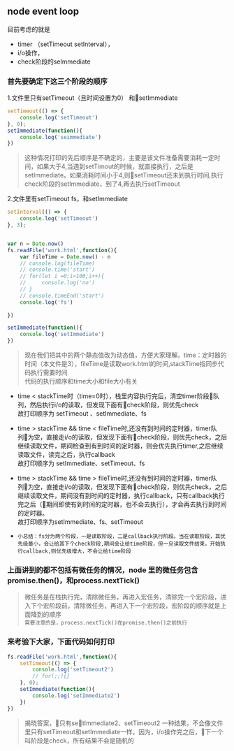 ## node event loop
 目前考虑的就是 
 * timer （setTimeout setInterval），
 * i/o操作，
 * check阶段的seImmediate

 ### 首先要确定下这三个阶段的顺序

1.文件里只有setTimeout（且时间设置为0） 和setImmediate

```javaScript
setTimeout(() => {
    console.log('setTimeout')
}, 0);
setImmediate(function(){
    console.log('seimmediate')
})
```
> 这种情况打印的先后顺序是不确定的，主要是该文件准备需要消耗一定时间，如果大于4,当遇到setTimout的时候，就直接执行，之后是setImmediate。如果消耗时间小于4,则setTimeout还未到执行时间,执行check阶段的setImmediate，到了4,再去执行setTimeout

2.文件里有setTimeout fs，和setImmediate
```javaScript
setInterval(() => {
    console.log('setTimeout')
}, 3);


var n = Date.now()
fs.readFile('work.html',function(){
    var fileTime = Date.now() - n
    // console.log(fileTime)
    // console.time('start')
    // for(let i =0;i<100;i++){
    //     console.log('no')
    // }
    // console.timeEnd('start')
    console.log('fs')
    
})

setImmediate(function(){
    console.log('setImmediate')
})
```
> 现在我们把其中的两个静态值改为动态值，方便大家理解。time：定时器的时间（本文件是3），fileTime是读取work.html的时间,stackTime指同步代码执行需要时间<br>
 代码的执行顺序和time大小和file大小有关<br>
 * time < stackTime时（time=0时），栈里内容执行完后，清空timer阶段队列，然后执行i/o的读取，但发现下面有check阶段，则优先check<br>
 故打印顺序为 setTimeout 、setImmediate、fs
 * time > stackTime && time < fileTime时,还没有到时间的定时器，timer队列为空，直接走i/o的读取，但发现下面有check阶段，则优先check，之后继续读取文件，期间检查到有到时间的定时器，则会优先执行timer,之后继续读取文件，读完之后，执行callback<br>
 故打印顺序为 setImmediate、setTimeout、fs

 * time > stackTime && time > fileTime时,还没有到时间的定时器，timer队列为空，直接走i/o的读取，但发现下面有check阶段，则优先check，之后继续读取文件，期间没有到时间的定时器，执行callback，只有callback执行完之后（期间即使有到时间的定时器，也不会去执行），才会再去执行到时间的定时器。<br>
 故打印顺序为setImmediate、fs、setTimeout

 * `小总结：fs分为两个阶段，一是读取阶段，二是callback执行阶段。当在读取阶段，其优先级最小，会让给其下个check阶段,期间会让给time阶段，但一旦读取文件结束，开始执行callback,则优先级增大，不会让给time阶段`

### 上面讲到的都不包括有微任务的情况，node 里的微任务包含promise.then()，和process.nextTick()
> 微任务是在栈执行完，清除微任务，再进入宏任务，清除完一个宏阶段，进入下个宏阶段前，清除微任务，再进入下一个宏阶段，宏阶段的顺序就是上面降到的顺序<br>
`需要注意的是，process.nextTick()在promise.then()之前执行`

### 来考验下大家，下面代码如何打印
```javaScript
fs.readFile('work.html',function(){
    setTimeout(() => {
        console.log('setTimeout2')
        // for(;;){}
    }, 0);
    setImmediate(function(){
        console.log('setImmediate2')
    })
})
```

> 揭晓答案，只有setImmediate2、setTimeout2 一种结果，不会像文件里只有setTimeout和setImmediate一样，因为，i/o操作完之后，下一个叫阶段是check，所有结果不会是随机的